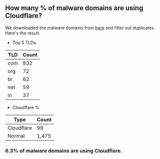 ## How many % of malware domains are using Cloudflare?


We downloaded the malware domains from [here](https://urlhaus.abuse.ch) and filter out duplicates.
Here's the result.


[//]: # (start replacement)


- Top 5 TLDs

| TLD | Count |
| --- | --- |
| com | 832 |
| org | 72 |
| br | 62 |
| net | 59 |
| in | 37 |


- Cloudflare %

| Type | Count |
| --- | --- |
| Cloudflare | 99 |
| Normal | 1,475 |


### 6.3% of malware domains are using Cloudflare.